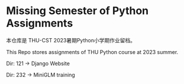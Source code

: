 # Missing Semester of Python Assignments

本仓库是 THU-CST 2023暑期Python小学期作业留档。

This Repo stores assignments of THU Python course at 2023 summer.

Dir: 121 -> Django Website

Dir: 232 -> MiniGLM training
